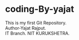 # coding-By-yajat
This is my first Git Repository.
<br>
Author-Yajat Rajput.
<br>
IT Branch.
NIT KURUKSHETRA.
